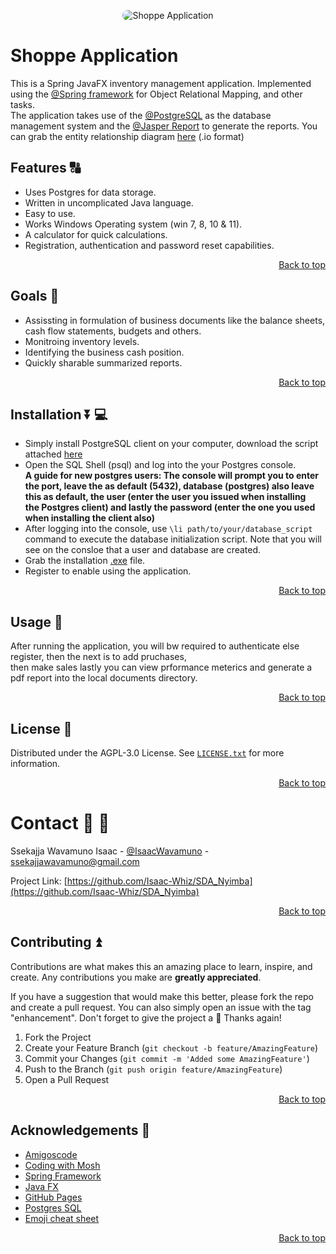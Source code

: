 <p align="center">  
  <img src="https://github.com/Isaac-Whiz/Shoppe/assets/95527627/30ad205a-7255-46fa-95ea-33d024b4eed5" alt="Shoppe Application" style="border-radius:50px">
</p>
<a name="readme-top"></a>

# Shoppe Application
This is a Spring JavaFX inventory management application.  Implemented using the [@Spring framework](https://spring.io/) for Object Relational Mapping, and other tasks.
<br> The application takes use of the [@PostgreSQL](https://www.postgresql.org/) as the database management system and the [@Jasper Report](https://community.jaspersoft.com/files/file/20-jasperreports%C2%AE-library-community-edition/) to generate the reports. 
You can grab the entity relationship diagram [here](https://drive.google.com/file/d/1dALNLov0nq21e4TTf4KNN8dD86nCh38I/view?usp=sharing) (.io format)
<br>




## Features 🔠
- Uses Postgres for data storage.
- Written in uncomplicated Java language.
- Easy to use.
- Works Windows Operating system (win 7, 8, 10 & 11).
- A calculator for quick calculations.
- Registration, authentication and password reset capabilities.
<p align="right"><a href="#readme-top">Back to top</a></p>

## Goals 🏁
- Assissting in formulation of business documents like the balance sheets, cash flow statements, budgets and others.
- Monitroing inventory levels.
- Identifying the business cash position.
- Quickly sharable summarized reports.
<p align="right"><a href="#readme-top">Back to top</a></p>

## Installation ⏬ 💻
- Simply install PostgreSQL client on your computer, download the script attached [here](https://drive.google.com/file/d/19an4xmhEi08AIjlQRIoUMQynth_rMj4S/view?usp=sharing)
- Open the SQL Shell (psql) and log into the your Postgres console. <br>
  **A guide for new postgres users: The console will prompt you to enter the port, leave the as default (5432), database (postgres) also leave this as default, the user (enter the user you issued when installing <br>
  the Postgres client) and lastly the password (enter the one you used when installing the client also)**
- After logging into the console, use `\li path/to/your/database_script` command to execute the database initialization script. Note that you will see on the consloe that a user and database are created.
- Grab the installation [.exe](https://drive.google.com/file/d/1tHOLu6wdpNClPcF6lj6u6DvRdkNojTjH/view?usp=drive_link) file.
- Register to enable using the application.
<p align="right"><a href="#readme-top">Back to top</a></p>

## Usage 🧭
After running the application, you will bw required to authenticate else register, then the next is to add pruchases, <br> then make sales lastly you can view prformance meterics and generate a pdf report into the local documents directory.

<p align="right"><a href="#readme-top">Back to top</a></p>

## License 📜

Distributed under the AGPL-3.0 License. See [`LICENSE.txt`](https://github.com/Isaac-Whiz/Shoppe?tab=GPL-3.0-1-ov-file#) for more information.
<p align="right"><a href="#readme-top">Back to top</a></p>

# Contact 📧 📱 

Ssekajja Wavamuno Isaac - [@IsaacWavamuno](https://twitter.com/Isaac_Whiz) - ssekajjawavamuno@gmail.com

Project Link: [https://github.com/Isaac-Whiz/SDA_Nyimba](https://github.com/Isaac-Whiz/SDA_Nyimba)

<p align="right"><a href="#readme-top">Back to top</a></p>

## Contributing ⏫

Contributions are what makes this an amazing place to learn, inspire, and create. Any contributions you make are **greatly appreciated**.

If you have a suggestion that would make this better, please fork the repo and create a pull request. You can also simply open an issue with the tag "enhancement".
Don't forget to give the project a 🌟 Thanks again!

1. Fork the Project 
2. Create your Feature Branch (`git checkout -b feature/AmazingFeature`)
3. Commit your Changes (`git commit -m 'Added some AmazingFeature'`)
4. Push to the Branch (`git push origin feature/AmazingFeature`)
5. Open a Pull Request

<p align="right"><a href="#readme-top">Back to top</a></p>

## Acknowledgements 🦾
* [Amigoscode](https://www.amigoscode.com/)
* [Coding with Mosh](https://codewithmosh.com/)
* [Spring Framework](https://spring.io/)
* [Java FX](https://openjfx.io/)
* [GitHub Pages](https://pages.github.com)
* [Postgres SQL](https://www.postgresql.org/)
* [Emoji cheat sheet](https://www.webfx.com/tools/emoji-cheat-sheet/)
<p align="right"><a href="#readme-top">Back to top</a></p>
